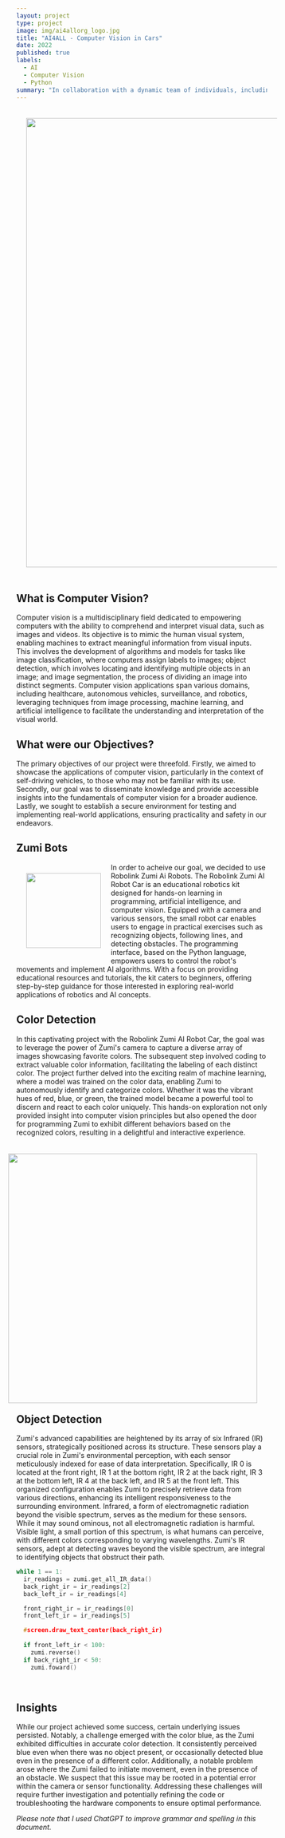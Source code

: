 ```yaml
---
layout: project
type: project
image: img/ai4allorg_logo.jpg
title: "AI4ALL - Computer Vision in Cars"
date: 2022
published: true
labels:
  - AI
  - Computer Vision
  - Python
summary: "In collaboration with a dynamic team of individuals, including Anthony Lau, Briana Lee, Jarren Seson, and Joel Vanta, this initiative delved into the realm of computer vision within the automotive industry, particularly focusing on its application in self-driving cars. "
---
```

<p align="center">
  <img src='https://miro.medium.com/v2/1*s9raSe9mLeSSuxE3API-ZA.gif' HSPACE='20' VSPACE='20' width='900'>
</p>

## What is Computer Vision?
Computer vision is a multidisciplinary field dedicated to empowering computers with the ability to comprehend and interpret visual data, such as images and videos. Its objective is to mimic the human visual system, enabling machines to extract meaningful information from visual inputs. This involves the development of algorithms and models for tasks like image classification, where computers assign labels to images; object detection, which involves locating and identifying multiple objects in an image; and image segmentation, the process of dividing an image into distinct segments. Computer vision applications span various domains, including healthcare, autonomous vehicles, surveillance, and robotics, leveraging techniques from image processing, machine learning, and artificial intelligence to facilitate the understanding and interpretation of the visual world.<br>

## What were our Objectives?
The primary objectives of our project were threefold. Firstly, we aimed to showcase the applications of computer vision, particularly in the context of self-driving vehicles, to those who may not be familiar with its use. Secondly, our goal was to disseminate knowledge and provide accessible insights into the fundamentals of computer vision for a broader audience. Lastly, we sought to establish a secure environment for testing and implementing real-world applications, ensuring practicality and safety in our endeavors.<br>

## Zumi Bots
<img align='left' src='https://raw.githubusercontent.com/ktam808/ktam808.github.io/main/img/ZumiBot.png' width='150' HSPACE='20' VSPACE='20'>
In order to acheive our goal, we decided to use Robolink Zumi Ai Robots. The Robolink Zumi AI Robot Car is an educational robotics kit designed for hands-on learning in programming, artificial intelligence, and computer vision. Equipped with a camera and various sensors, the small robot car enables users to engage in practical exercises such as recognizing objects, following lines, and detecting obstacles. The programming interface, based on the Python language, empowers users to control the robot's movements and implement AI algorithms. With a focus on providing educational resources and tutorials, the kit caters to beginners, offering step-by-step guidance for those interested in exploring real-world applications of robotics and AI concepts.<br>

## Color Detection
In this captivating project with the Robolink Zumi AI Robot Car, the goal was to leverage the power of Zumi's camera to capture a diverse array of images showcasing favorite colors. The subsequent step involved coding to extract valuable color information, facilitating the labeling of each distinct color. The project further delved into the exciting realm of machine learning, where a model was trained on the color data, enabling Zumi to autonomously identify and categorize colors. Whether it was the vibrant hues of red, blue, or green, the trained model became a powerful tool to discern and react to each color uniquely. This hands-on exploration not only provided insight into computer vision principles but also opened the door for programming Zumi to exhibit different behaviors based on the recognized colors, resulting in a delightful and interactive experience.

<img align='right' src='https://raw.githubusercontent.com/ktam808/ktam808.github.io/main/img/ColorDetectionGraph.png' HSPACE='20' VSPACE='20' width='500'>

```cpp
﻿zumi.mpu.calibrate_MPU()
camera.start_camera()

while True:
  image = camera.capture()
  predict = knn.predict(image)
  screen.draw_text_center(predict)

  if (predict == 'Green'):
    zumi.forward()
  elif (predict == 'Red'):
    zumi.turn_right(180)
  else:
    zumi.stop()
camera.close()
```
<br>

## Object Detection
Zumi's advanced capabilities are heightened by its array of six Infrared (IR) sensors, strategically positioned across its structure. These sensors play a crucial role in Zumi's environmental perception, with each sensor meticulously indexed for ease of data interpretation. Specifically, IR 0 is located at the front right, IR 1 at the bottom right, IR 2 at the back right, IR 3 at the bottom left, IR 4 at the back left, and IR 5 at the front left. This organized configuration enables Zumi to precisely retrieve data from various directions, enhancing its intelligent responsiveness to the surrounding environment. Infrared, a form of electromagnetic radiation beyond the visible spectrum, serves as the medium for these sensors. While it may sound ominous, not all electromagnetic radiation is harmful. Visible light, a small portion of this spectrum, is what humans can perceive, with different colors corresponding to varying wavelengths. Zumi's IR sensors, adept at detecting waves beyond the visible spectrum, are integral to identifying objects that obstruct their path.
```cpp
while 1 == 1:
  ir_readings = zumi.get_all_IR_data()
  back_right_ir = ir_readings[2]
  back_left_ir = ir_readings[4]

  front_right_ir = ir_readings[0]
  front_left_ir = ir_readings[5]

  #screen.draw_text_center(back_right_ir)
  
  if front_left_ir < 100:
    zumi.reverse()
  if back_right_ir < 50:
    zumi.foward()
```
<br>

## Insights
While our project achieved some success, certain underlying issues persisted. Notably, a challenge emerged with the color blue, as the Zumi exhibited difficulties in accurate color detection. It consistently perceived blue even when there was no object present, or occasionally detected blue even in the presence of a different color. Additionally, a notable problem arose where the Zumi failed to initiate movement, even in the presence of an obstacle. We suspect that this issue may be rooted in a potential error within the camera or sensor functionality. Addressing these challenges will require further investigation and potentially refining the code or troubleshooting the hardware components to ensure optimal performance.<br>

*Please note that I used ChatGPT to improve grammar and spelling in this document.*
